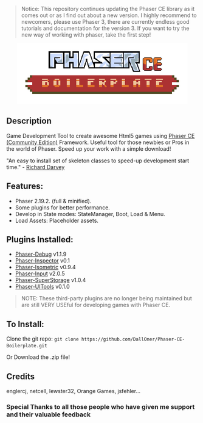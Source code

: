 > Notice: This repository continues updating the Phaser CE library as it comes out or as I find out about a new version. I highly recommend to newcomers, please use Phaser 3, there are currently endless good tutorials and documentation for the version 3. If you want to try the new way of working with phaser, take the first step!

<div align="center"><img src="https://github.com/DallOner/Phaser-Boilerplate/blob/master/assets/img/boilerplate-logo.png"></div>

## Description
Game Development Tool to create awesome Html5 games using [Phaser CE (Community Edition)](https://github.com/photonstorm/phaser-ce) Framework. Useful tool for those newbies or Pros in the world of Phaser. Speed up your work with a simple download!

"An easy to install set of skeleton classes to speed-up development start time." - [Richard Darvey](https://twitter.com/photonstorm)

## Features: 
- Phaser 2.19.2. (full & minified).
- Some plugins for better performance.
- Develop in State modes: StateManager, Boot, Load & Menu.
- Load Assets: Placeholder assets.

## Plugins Installed:
- [Phaser-Debug](https://github.com/englercj/phaser-debug) v1.1.9
- [Phaser-Inspector](https://github.com/netcell/phaser-inspector) v0.1
- [Phaser-Isometric](https://github.com/lewster32/phaser-plugin-isometric) v0.9.4
- [Phaser-Input](https://github.com/azerion/phaser-input) v2.0.5
- [Phaser-SuperStorage](https://github.com/azerion/phaser-super-storage) v1.0.4
- [Phaser-UITools](https://github.com/jsfehler/phaser-ui-tools) v0.1.0
> NOTE: These third-party plugins are no longer being maintained but are still VERY USEful for developing games with Phaser CE.

## To Install:
Clone the git repo:
`git clone https://github.com/DallOner/Phaser-CE-Boilerplate.git`

Or Download the .zip file!

## Credits

englercj, netcell, lewster32, Orange Games, jsfehler...
### Special Thanks to all those people who have given me support and their valuable feedback